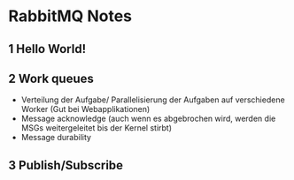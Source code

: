 # RabbitMQ Notes
## 1 Hello World!
## 2 Work queues
  - Verteilung der Aufgabe/ Parallelisierung der Aufgaben auf verschiedene Worker (Gut bei Webapplikationen)
  - Message acknowledge (auch wenn es abgebrochen wird, werden die MSGs weitergeleitet bis der Kernel stirbt)
  - Message durability 
  
## 3 Publish/Subscribe
